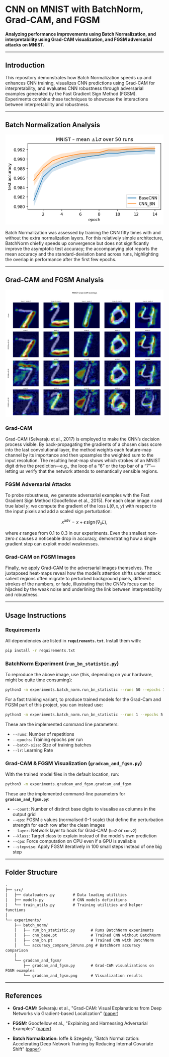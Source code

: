 # CNN on MNIST with BatchNorm, Grad-CAM, and FGSM

**Analyzing performance improvements using Batch Normalization, and interpretability using Grad-CAM visualization, and FGSM adversarial attacks on MNIST.**

---

## Introduction

This repository demonstrates how Batch Normalization speeds up and enhances CNN training, visualizes CNN predictions using Grad-CAM for interpretability, and evaluates CNN robustness through adversarial examples generated by the Fast Gradient Sign Method (FGSM). Experiments combine these techniques to showcase the interactions between interpretability and robustness.

---

## Batch Normalization Analysis

![Accuracy comparison over 50 runs](experiments/bn_speed/accuracy_compare_50runs.png)


Batch Normalization was assessed by training the CNN fifty times with and without the extra normalization layers. For this relatively simple architecture, BatchNorm chiefly speeds up convergence but does not significantly improve the asymptotic test accuracy; the accompanying plot reports the mean accuracy and the standard-deviation band across runs, highlighting the overlap in performance after the first few epochs.


    

---

## Grad-CAM and FGSM Analysis

![Grad-CAM visualizations on FGSM adversarial examples](experiments/gradcam_and_fgsm/heatmaps/adv_gradcam_grid.png)

### Grad-CAM

Grad-CAM (Selvaraju et al., 2017) is employed to make the CNN’s decision process visible. By back-propagating the gradients of a chosen class score into the last convolutional layer, the method weights each feature-map channel by its importance and then upsamples the weighted sum to the input resolution. The resulting heat-map shows which strokes of an MNIST digit drive the prediction—e.g., the loop of a “6” or the top bar of a “7”—letting us verify that the network attends to semantically sensible regions.

### FGSM Adversarial Attacks

To probe robustness, we generate adversarial examples with the Fast Gradient Sign Method (Goodfellow et al., 2015). For each clean image $x$ and true label $y$, we compute the gradient of the loss $L(\theta,x,y)$ with respect to the input pixels and add a scaled sign perturbation:

$$
x^{\text{adv}} = x + \epsilon \,\text{sign}\!\left(\nabla_x L\right),
$$

where $\epsilon$ ranges from 0.1 to 0.3 in our experiments. Even the smallest non-zero $\epsilon$ causes a noticeable drop in accuracy, demonstrating how a single gradient step can exploit model weaknesses.

### Grad-CAM on FGSM Images

Finally, we apply Grad-CAM to the adversarial images themselves. The juxtaposed heat-maps reveal how the model’s attention shifts under attack: salient regions often migrate to perturbed background pixels, different strokes of the numbers, or fade, illustrating that the CNN’s focus can be hijacked by the weak noise and underlining the link between interpretability and robustness.

    

---

## Usage Instructions

### Requirements

All dependencies are listed in **`requirements.txt`**.
Install them with:

```bash
pip install -r requirements.txt
```


### BatchNorm Experiment (`run_bn_statistic.py`)

To reproduce the above image, use (this, depending on your hardware, might be quite time consuming):

```bash
python3 -m experiments.batch_norm.run_bn_statistic --runs 50 --epochs 14
```

For a fast training variant, to produce trained models for the Grad-Cam and FGSM part of this project, you can instead use:

```bash
python3 -m experiments.batch_norm.run_bn_statistic --runs 1 --epochs 5
```

These are the implemented command line parameters:

* `--runs`: Number of repetitions   
* `--epochs`: Training epochs per run
* `--batch-size`: Size of training batches
* `--lr`: Learning Rate
    

### Grad-CAM & FGSM Visualization (`gradcam_and_fgsm.py`)

With the trained model files in the default location, run:

```bash
python3 -m experiments.gradcam_and_fgsm.gradcam_and_fgsm
```

These are the implemented command-line parameters for **`gradcam_and_fgsm.py`**:

* `--count`: Number of distinct base digits to visualise as columns in the output grid
* `--eps`: FGSM ε values (normalised 0-1 scale) that define the perturbation strength for each row after the clean images
* `--layer`: Network layer to hook for Grad-CAM (`bn2` or `conv2`)
* `--klass`: Target class to explain instead of the model’s own prediction
* `--cpu`: Force computation on CPU even if a GPU is available
* `--stepwise`: Apply FGSM iteratively in 100 small steps instead of one big step

    

---

## Folder Structure

```
.
├── src/
│   ├── dataloaders.py        # Data loading utilities
│   ├── models.py             # CNN models definitions
│   └── train_utils.py        # Training utilities and helper functions
│
└── experiments/
    ├── batch_norm/
    │   ├── run_bn_statistic.py       # Runs BatchNorm experiments
    │   ├── cnn_base.pt               # Trained CNN without BatchNorm
    │   ├── cnn_bn.pt                 # Trained CNN with BatchNorm
    │   └── accuracy_compare_50runs.png # BatchNorm accuracy comparison
    │
    └── gradcam_and_fgsm/
        ├── gradcam_and_fgsm.py       # Grad-CAM visualizations on FGSM examples
        └── gradcam_and_fgsm.png      # Visualization results
```

---

## References

- **Grad-CAM:** Selvaraju et al., "Grad-CAM: Visual Explanations from Deep Networks via Gradient-based Localization" ([paper](https://arxiv.org/abs/1610.02391))
    
- **FGSM:** Goodfellow et al., "Explaining and Harnessing Adversarial Examples" ([paper](https://arxiv.org/abs/1412.6572))
    
- **Batch Normalization:** Ioffe & Szegedy, "Batch Normalization: Accelerating Deep Network Training by Reducing Internal Covariate Shift" ([paper](https://arxiv.org/abs/1502.03167))
